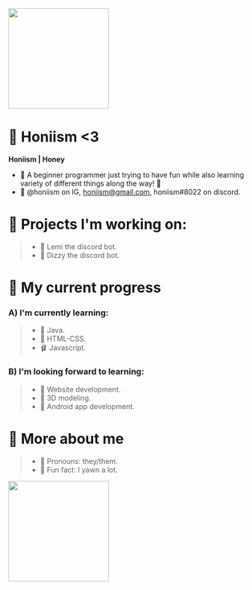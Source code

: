 <img align="center" src="https://64.media.tumblr.com/ce7128cd7dbd7ff683100aa779ebe01e/f1aef7a98e7ab690-8c/s1280x1920/66904d6e35a8d521ee30175592b9eb21b0aad028.jpg" width="auto" height="200">

# 🌸 Honiism <3

**Honiism | Honey**
- 🌊 A beginner programmer just trying to have fun while also learning variety of different things along the way! 🎀
- 🌙 @honiism on IG, honiism@gmail.com, honiism#8022 on discord.

# 🍰 Projects I'm working on:
> - 🍋 Lemi the discord bot.
> - 🐝 Dizzy the discord bot.

# 🌺 My current progress
### A) I'm currently learning:
> - 🥥 Java.
> - 🌻 HTML-CSS.
> - 🩰 Javascript.

### B) I'm looking forward to learning:
> - 🌷 Website development.
> - 🥛 3D modeling.
> - 🎀 Android app development.

# 🥛 More about me
> - 🌸 Pronouns: they/them.
> - 🌼 Fun fact: I yawn a lot.

<img align="center" src="https://i.pinimg.com/originals/01/7e/7c/017e7c700d7e4a6d98196a602e3f5ac8.png" width="auto" height="200">
